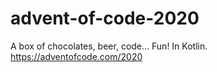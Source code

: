 # advent-of-code-2020
A box of chocolates, beer, code... Fun! In Kotlin.  
https://adventofcode.com/2020
